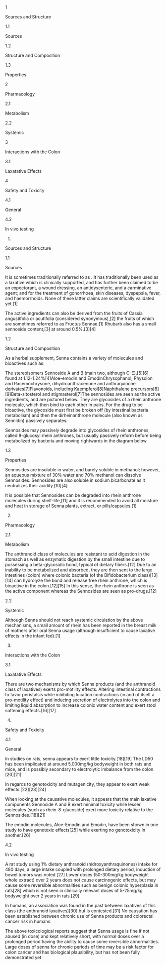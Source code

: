 1

Sources and Structure

1.1

Sources

1.2

Structure and Composition

1.3

Properties

2

Pharmacology

2.1

Metabolism

2.2

Systemic

3

Interactions with the Colon

3.1

Laxatative Effects

4

Safety and Toxicity

4.1

General

4.2

In vivo testing

1.

Sources and Structure

1.1

Sources

It is sometimes traditionally referred to as . It has traditionally been used as a laxative which is clinically supported, and has further been claimed to be an expectorant, a wound dressing, an antidysenteric, and a carminative agent; and for the treatment of gonorrhoea, skin diseases, dyspepsia, fever, and haemorrhoids. None of these latter claims are scientifically validated yet.[1] 

The active ingredients can also be derived from the fruits of Cassia angustifolia or acutifolia (considered synonymous),[2] the fruits of which are sometimes referred to as Fructus Sennae.[1] Rhubarb also has a small sennoside content,[3] at around 0.5%.[3][4]

1.2

Structure and Composition

As a herbal supplement, Senna contains a variety of molecules and bioactives such as:

The stereoisomers Sennoside A and B (main two, although C-E),[5][6] found at 1.12-1.24%[4]Aloe-emodin and EmodinChrysophanol, Physcion and Racemochrysone, dihydroanthracenone and anthraquinone derivates[7]Flavonoids, including Kaempferol[8]Naphthalene precursors[8][9]Beta-sitosterol and stigmasterol[7]The sennosides are seen as the active ingredients, and are pictured below. They are glycosides of a rhein anthrone molecule, which then bind to each other in pairs. For the drug to be bioactive, the glycoside must first be broken off (by intestinal bacteria metabolism) and then the dirheinanthrone molecule (also known as Sennidin) passively separates.

Sennosides may passively degrade into glycosides of rhein anthrones, called 8-glucosyl rhein anthrones, but usually passively reform before being metabolized by bacteria and moving rightwards in the diagram below.

1.3

Properties

Sennosides are insoluble in water, and barely soluble in methanol; however, an aqueous mixture of 30% water and 70% methanol can dissolve Sennosides. Sennosides are also soluble in sodium bicarbonate as it neutralizes their acidity.[10][4]

It is possible that Sennosides can be degraded into rhein anthrone molecules during shelf-life,[11] and it is recommended to avoid all moisture and heat in storage of Senna plants, extract, or pills/capsules.[1]

2.

Pharmacology

2.1

Metabolism

The anthranoid class of molecules are resistant to acid digestion in the stomach as well as enzymatic digestion by the small intestine due to possessing a beta-glycosidic bond, typical of dietary fibers.[12] Due to an inability to be metabolized and absorbed, they are then sent to the large intestines (colon) where colonic bacteria (of the Bifidobacterium class)[13][14] can hydrolyze the bond and release free rhein anthrone, which is bioactive in the colon.[12][15] In this sense, the rhein anthrone is seen as the active component whereas the Sennosides are seen as pro-drugs.[12]

2.2

Systemic

Although Senna should not reach systemic circulation by the above mechanisms, a small amount of rhein has been reported in the breast milk of mothers after oral Senna usage (although insufficient to cause laxative effects in the infant fed).[1]

3.

Interactions with the Colon

3.1

Laxatative Effects

There are two mechanisms by which Senna products (and the anthranoid class of laxatives) exerts pro-motility effects. Altering intestinal contractions to favor peristalsis while inhibiting location contractions (in and of itself a pro-motility effect) and inducing secretion of electrolytes into the colon and limiting liquid absorption to increase colonic water content and exert stool softening effects.[16][17]

4.

Safety and Toxicity

4.1

General

In studies on rats, senna appears to exert little toxicity.[18][19] The LD50 has been implicated at around 5,000mg/kg bodyweight in both rats and mice, and is possibly secondary to electrolytic imbalance from the colon.[20][21]

In regards to genotoxicity and mutagenicity, they appear to exert weak effects.[22][23][24]

When looking at the causative molecules, it appears that the main laxative components Sennoside A and B exert minimal toxicity while lesser molecules (such as rhein-8-glucoside) exert more toxicity relative to the Sennosides.[18][21]

The emodin molecules, Aloe-Emodin and Emodin, have been shown in one study to have genotoxic effects[25] while exerting no genotoxicity in another.[26]

4.2

In vivo testing

A rat study using 1% dietary anthranoid (hidroxyanthraquinones) intake for 480 days, a large intake coupled with prolonged dietary period, induction of bowel tumors was noted.[27] Lower doses (50-300mg/kg bodyweight whole extract) over 2 years does not cause carcinogenic effects, but may cause some reversible abnormalities such as benign colonic hyperplasia in rats[28] which is not seen in clinically relevant doses of 5-25mg/kg bodyweight over 2 years in rats.[29]

In humans, an association was found in the past between laxatives of this class (the anthranoid laxatives)[30] but is contested.[31] No causation has been established between chronic use of Senna products and colorectal cancer risk in humans.


The above toxicological reports suggest that Senna usage is fine if not abused (in dose) and kept relatively short, with normal doses over a prolonged period having the ability to cause some reversible abnormalities. Large doses of senna for chronic periods of time may be a risk factor for colon cancer and has biological plausibility, but has not been fully demonstrated yet


